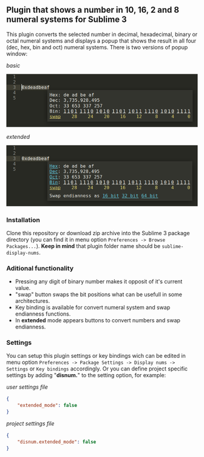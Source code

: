 ## Plugin that shows a number in 10, 16, 2 and 8 numeral systems for Sublime 3

This plugin converts the selected number in decimal, hexadecimal, binary or octal numeral systems and displays a popup that shows the result in all four (dec, hex, bin and oct) numeral systems. There is two versions of popup window:

*basic*

![popup example](screenshot_basic.png "popup basic example")

*extended*

![popup example](screenshot_extended.png "popup extended example")

### Installation

Clone this repository or download zip archive into the Sublime 3 package directory (you can find it in menu option `Preferences -> Browse Packages...`). **Keep in mind** that plugin folder name should be `sublime-display-nums`.

### Aditional functionality
* Pressing any digit of binary number makes it opposit of it's current value.
* "swap" button swaps the bit positions what can be usefull in some architectures.
* Key binding is available for convert numeral system and swap endianness functions.
* In **extended** mode appears buttons to convert numbers and swap endianness.

### Settings
You can setup this plugin settings or key bindings wich can be edited in menu option
`Preferences -> Package Settings -> Display nums -> Settings` or `Key bindings` accordingly.
Or you can define project specific settings by adding "**disnum.**" to the setting option, for example:

*user settings file*
```json
{
    "extended_mode": false
}
```
*project settings file*
```json
{
    "disnum.extended_mode": false
}
```
